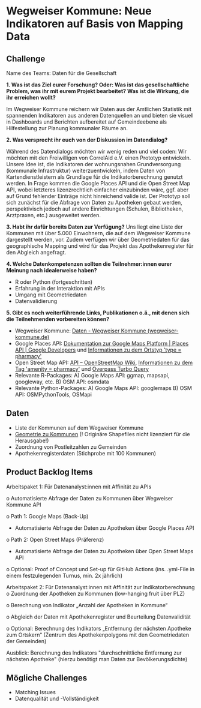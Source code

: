 # Wegweiser Kommune: Neue Indikatoren auf Basis von Mapping Data

## Challenge
Name des Teams: Daten für die Gesellschaft

**1.	Was ist das Ziel eurer Forschung? Oder: Was ist das gesellschaftliche Problem, was ihr mit eurem Projekt bearbeitet? Was ist die Wirkung, die ihr erreichen wollt?**

Im Wegweiser Kommune reichern wir Daten aus der Amtlichen Statistik mit spannenden Indikatoren aus anderen Datenquellen an und bieten sie visuell in Dashboards und Berichten aufbereitet auf Gemeindeebene als Hilfestellung zur Planung kommunaler Räume an.
 
**2.	Was versprecht ihr euch von der Diskussion im Datendialog?**

Während des Datendialogs möchten wir wenig reden und viel coden: Wir möchten mit den Freiwilligen von CorrelAid e.V. einen Prototyp entwickeln. Unsere Idee ist, die Indikatoren der wohnungsnahen Grundversorgung (kommunale Infrastruktur) weiterzuentwickeln, indem Daten von Kartendienstleistern als Grundlage für die Indikatorberechnung genutzt werden. In Frage kommen die Google Places API und die Open Street Map API, wobei letzteres lizenzrechtlich einfacher einzubinden wäre, ggf. aber auf Grund fehlender Einträge nicht hinreichend valide ist. Der Prototyp soll sich zunächst für die Abfrage von Daten zu Apotheken gebaut werden, perspektivisch jedoch auf andere Einrichtungen (Schulen, Bibliotheken, Arztpraxen, etc.) ausgeweitet werden.  

**3.	Habt ihr dafür bereits Daten zur Verfügung?**
Uns liegt eine Liste der Kommunen mit über 5.000 Einwohnern, die auf dem Wegweiser Kommune dargestellt werden, vor. Zudem verfügen wir über Geometriedaten für das geographische Mapping und wird für das Projekt das Apothekenregister für den Abgleich angefragt.

**4.	Welche Datenkompetenzen sollten die Teilnehmer:innen eurer Meinung nach idealerweise haben?**

-	R oder Python (fortgeschritten)
-	Erfahrung in der Interaktion mit APIs
-	Umgang mit Geometriedaten
-	Datenvalidierung

**5.	Gibt es noch weiterführende Links, Publikationen o.ä., mit denen sich die Teilnehmenden vorbereiten können?**
-	Wegweiser Kommune: [Daten - Wegweiser Kommune (wegweiser-kommune.de)](https://www.wegweiser-kommune.de/daten/wohnungsnahe-grundversorgung-apotheke+gemeinden-und-staedte+2017+tabelle)
-	Google Places API: [Dokumentation zur Google Maps Platform  |  Places API  |  Google Developers](https://developers.google.com/maps/documentation/places/web-service?hl=de) und [Informationen zu dem Ortstyp 'type = pharmacy'](https://developers.google.com/maps/documentation/places/web-service/supported_types?hl=de)
-	Open Street Map API: [API – OpenStreetMap Wiki](https://wiki.openstreetmap.org/wiki/API), [Informationen zu dem Tag 'amenity = pharmacy'](https://wiki.openstreetmap.org/wiki/Tag:amenity%3Dpharmacy) und [Overpass Turbo Query](https://overpass-turbo.eu/s/1uGP)
-	Relevante R-Packages: A) Google Maps API: ggmap, mapsapi, googleway, etc. B) OSM API: osmdata
-	Relevante Python-Packages: A) Google Maps API: googlemaps B) OSM API: OSMPythonTools, OSMapi

## Daten
- Liste der Kommunen auf dem Wegweiser Kommune
- [Geometrie zu Kommunen](https://opendata-esri-de.opendata.arcgis.com/datasets/esri-de-content::vg250-gemeindegrenzen/about) (! Originäre Shapefiles nicht lizenziert für die Herausgabe!)
- Zuordnung von Postleitzahlen zu Gemeinden
- Apothekenregisterdaten (Stichprobe mit 100 Kommunen)

## Product Backlog Items
Arbeitspaket 1: Für Datenanalyst:innen mit Affinität zu APIs

o	Automatisierte Abfrage der Daten zu Kommunen über Wegweiser Kommune API

o	Path 1: Google Maps (Back-Up)
 - Automatisierte Abfrage der Daten zu Apotheken über Google Places API 

o	Path 2: Open Street Maps (Präferenz)
 - Automatisierte Abfrage der Daten zu Apotheken über Open Street Maps API
 
o	Optional: Proof of Concept und Set-up für GitHub Actions (ins. .yml-File in einem festzulegenden Turnus, min. 2x jährlich)

Arbeitspaket 2: Für Datenanalyst:innen mit Affinität zur Indikatorberechnung 
o	Zuordnung der Apotheken zu Kommunen (low-hanging fruit über PLZ)

o	Berechnung von Indikator „Anzahl der Apotheken in Kommune“

o	Abgleich der Daten mit Apothekenregister und Beurteilung Datenvalidität

o	Optional: Berechnung des Indikators „Entfernung der nächsten Apotheke zum Ortskern“ (Zentrum des Apothekenpolygons mit den Geometriedaten der Gemeinden)

Ausblick: Berechnung des Indikators "durchschnittliche Entfernung zur nächsten Apotheke" (hierzu benötigt man Daten zur Bevölkerungsdichte)

## Mögliche Challenges
- Matching Issues
- Datenqualität und -Vollständigkeit
